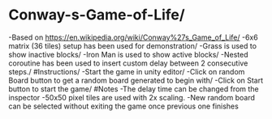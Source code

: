 # Conway-s-Game-of-Life/
-Based on https://en.wikipedia.org/wiki/Conway%27s_Game_of_Life/
-6x6 matrix (36 tiles) setup has been used for demonstration/
-Grass is used to show inactive blocks/
-Iron Man is used to show active blocks/
-Nested coroutine has been used to insert custom delay between 2 consecutive steps./
#Instructions/
-Start the game in unity editor/
-Click on random Board button to get a random board generated to begin with/
-Click on Start button to start the game/
#Notes
-The delay time can be changed from the inspector
-50x50 pixel tiles are used with 2x scaling.
-New random board can be selected without exiting the game once previous one finishes 
